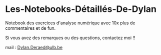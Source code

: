 # Les-Notebooks-Détaillés-De-Dylan
Notebook des exercices d'analyse numérique avec 10x plus de commentaires et de fun.

Si vous avez des remarques ou des questions, contactez moi !! 

mail : Dylan.Deraed@ulb.be
